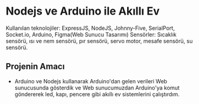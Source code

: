 # Nodejs ve Arduino ile Akıllı Ev
Kullanılan teknolojiler: ExpressJS, NodeJS, Johnny-Five, SerialPort, Socket.io, Arduino, Figma(Web Sunucu Tasarımı)
Sensörler: Sıcaklık sensörü, ısı ve nem sensörü, pır sensörü, servo motor, mesafe sensörü, su sensörü.

## Projenin Amacı
- Arduino ve Nodejs kullanarak Arduino'dan gelen verileri Web sunucusunda gösterdik ve Web sunucumuzdan Arduino'ya komut göndererek led, kapı, pencere gibi akıllı ev sistemlerini çalıştırdım.
